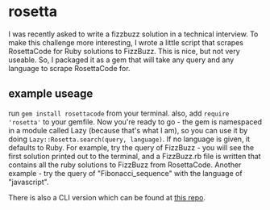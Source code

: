 # rosetta
I was recently asked to write a fizzbuzz solution in a technical interview. To make this challenge more interesting, I wrote a little script that scrapes RosettaCode for Ruby solutions to FizzBuzz. This is nice, but not very useable. So, I packaged it as a gem that will take any query and any language to scrape RosettaCode for.

## example useage
run `gem install rosettacode` from your terminal. also, add `require 'rosetta'` to your gemfile. Now you're ready to go - the gem is namespaced in a module called Lazy (because that's what I am), so you can use it by doing `Lazy::Rosetta.search(query, language)`. If no language is given, it defaults to Ruby. For example, try the query of FizzBuzz - you will see the first solution printed out to the terminal, and a FizzBuzz.rb file is written that contains all the ruby solutions to FizzBuzz from RosettaCode. Another example - try the query of "Fibonacci_sequence" with the language of "javascript".

There is also a CLI version which can be found at <a href="https://github.com/kravinskylev/rosettaCLI">this repo</a>.
